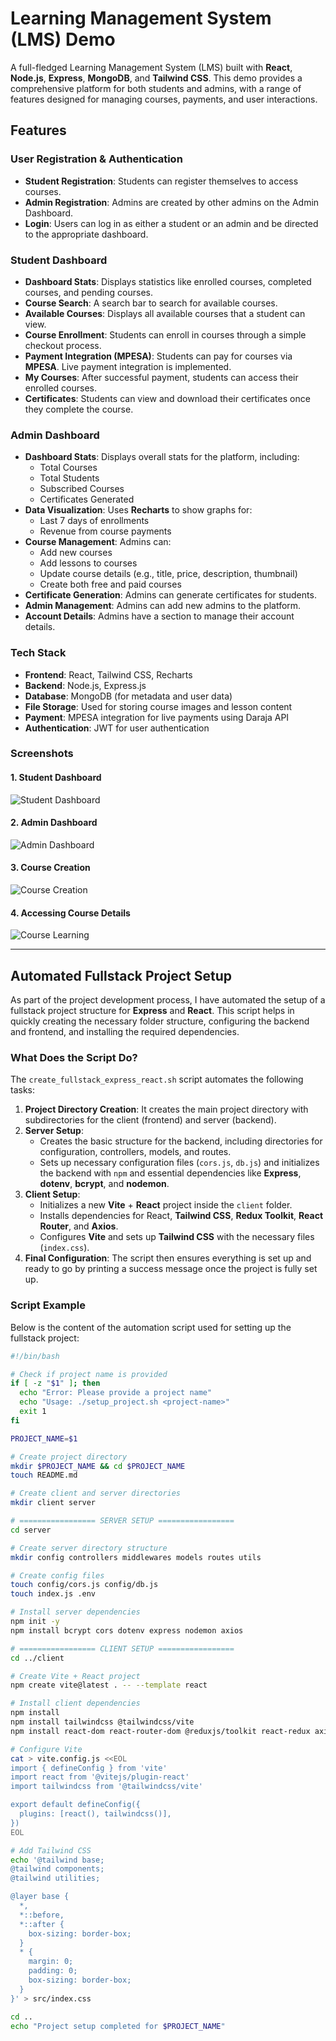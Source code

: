 # Learning Management System (LMS) Demo

A full-fledged Learning Management System (LMS) built with **React**, **Node.js**, **Express**, **MongoDB**, and **Tailwind CSS**. This demo provides a comprehensive platform for both students and admins, with a range of features designed for managing courses, payments, and user interactions.

## Features

### User Registration & Authentication
- **Student Registration**: Students can register themselves to access courses.
- **Admin Registration**: Admins are created by other admins on the Admin Dashboard.
- **Login**: Users can log in as either a student or an admin and be directed to the appropriate dashboard.

### Student Dashboard
- **Dashboard Stats**: Displays statistics like enrolled courses, completed courses, and pending courses.
- **Course Search**: A search bar to search for available courses.
- **Available Courses**: Displays all available courses that a student can view.
- **Course Enrollment**: Students can enroll in courses through a simple checkout process.
- **Payment Integration (MPESA)**: Students can pay for courses via **MPESA**. Live payment integration is implemented.
- **My Courses**: After successful payment, students can access their enrolled courses.
- **Certificates**: Students can view and download their certificates once they complete the course.

### Admin Dashboard
- **Dashboard Stats**: Displays overall stats for the platform, including:
  - Total Courses
  - Total Students
  - Subscribed Courses
  - Certificates Generated
- **Data Visualization**: Uses **Recharts** to show graphs for:
  - Last 7 days of enrollments
  - Revenue from course payments
- **Course Management**: Admins can:
  - Add new courses
  - Add lessons to courses
  - Update course details (e.g., title, price, description, thumbnail)
  - Create both free and paid courses
- **Certificate Generation**: Admins can generate certificates for students.
- **Admin Management**: Admins can add new admins to the platform.
- **Account Details**: Admins have a section to manage their account details.

### Tech Stack
- **Frontend**: React, Tailwind CSS, Recharts
- **Backend**: Node.js, Express.js
- **Database**: MongoDB (for metadata and user data)
- **File Storage**: Used for storing course images and lesson content
- **Payment**: MPESA integration for live payments using Daraja API
- **Authentication**: JWT for user authentication

### Screenshots

#### 1. Student Dashboard
![Student Dashboard](client/src/assets/studentDashboard.png)

#### 2. Admin Dashboard
![Admin Dashboard](client/src/assets/adminDashboard.png)

#### 3. Course Creation
![Course Creation](client/src/assets/courseCreation.png)

#### 4. Accessing Course Details
![Course Learning](client/src/assets/lesson.png)

---

## Automated Fullstack Project Setup

As part of the project development process, I have automated the setup of a fullstack project structure for **Express** and **React**. This script helps in quickly creating the necessary folder structure, configuring the backend and frontend, and installing the required dependencies.

### What Does the Script Do?

The `create_fullstack_express_react.sh` script automates the following tasks:

1. **Project Directory Creation**: It creates the main project directory with subdirectories for the client (frontend) and server (backend).
2. **Server Setup**:
   - Creates the basic structure for the backend, including directories for configuration, controllers, models, and routes.
   - Sets up necessary configuration files (`cors.js`, `db.js`) and initializes the backend with `npm` and essential dependencies like **Express**, **dotenv**, **bcrypt**, and **nodemon**.
3. **Client Setup**:
   - Initializes a new **Vite** + **React** project inside the `client` folder.
   - Installs dependencies for React, **Tailwind CSS**, **Redux Toolkit**, **React Router**, and **Axios**.
   - Configures **Vite** and sets up **Tailwind CSS** with the necessary files (`index.css`).
4. **Final Configuration**: The script then ensures everything is set up and ready to go by printing a success message once the project is fully set up.

### Script Example

Below is the content of the automation script used for setting up the fullstack project:

```bash
#!/bin/bash

# Check if project name is provided
if [ -z "$1" ]; then
  echo "Error: Please provide a project name"
  echo "Usage: ./setup_project.sh <project-name>"
  exit 1
fi

PROJECT_NAME=$1

# Create project directory
mkdir $PROJECT_NAME && cd $PROJECT_NAME
touch README.md

# Create client and server directories
mkdir client server

# ================= SERVER SETUP =================
cd server

# Create server directory structure
mkdir config controllers middlewares models routes utils

# Create config files
touch config/cors.js config/db.js
touch index.js .env

# Install server dependencies
npm init -y
npm install bcrypt cors dotenv express nodemon axios

# ================= CLIENT SETUP =================
cd ../client

# Create Vite + React project
npm create vite@latest . -- --template react

# Install client dependencies
npm install
npm install tailwindcss @tailwindcss/vite
npm install react-dom react-router-dom @reduxjs/toolkit react-redux axios

# Configure Vite
cat > vite.config.js <<EOL
import { defineConfig } from 'vite'
import react from '@vitejs/plugin-react'
import tailwindcss from '@tailwindcss/vite'

export default defineConfig({
  plugins: [react(), tailwindcss()],
})
EOL

# Add Tailwind CSS
echo '@tailwind base;
@tailwind components;
@tailwind utilities;

@layer base {
  *,
  *::before,
  *::after {
    box-sizing: border-box;
  }
  * {
    margin: 0;
    padding: 0;
    box-sizing: border-box;
  }
}' > src/index.css

cd ..
echo "Project setup completed for $PROJECT_NAME"

